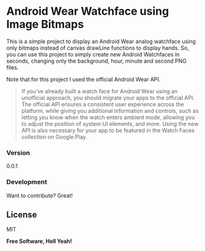 # Android Wear Watchface using Image Bitmaps

This is a simple project to display an Android Wear analog watchface using only bitmaps instead of canvas drawLine functions to display hands. So, you can use this project to simply create new Android Watchfaces in seconds, changing only the background, hour, minute and second PNG files. 

Note that for this project I used the official Android Wear API.

> If you’ve already built a watch face for Android Wear using an unofficial approach, you should migrate your apps to the official API. The official API ensures a consistent user experience across the platform, while giving you additional information and controls, such as letting you know when the watch enters ambient mode, allowing you to adjust the position of system UI elements, and more. Using the new API is also necessary for your app to be featured in the Watch Faces collection on Google Play.


### Version
0.0.1


### Development

Want to contribute? Great!



License
----

MIT


**Free Software, Hell Yeah!**

[alessandro cucci]:http://www.alessandrocucci.it/
[@alessandrocucci]:http://twitter.com/alessandrocucci
[+AlessandroCucci]:https://plus.google.com/+AlessandroCucci
